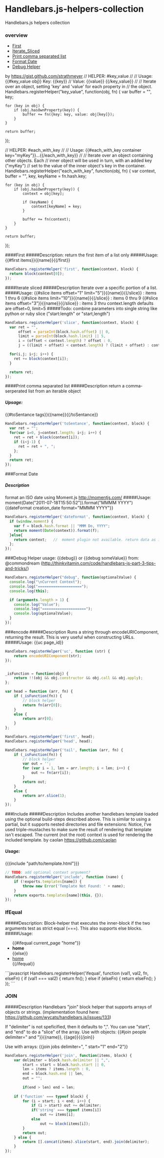 Handlebars.js-helpers-collection
================================

Handlebars.js helpers collection

### overview

* <a href="#First">First</a>
* <a href="#IterateSliced">Iterate_Sliced</a>
* <a href="#commaSeparatedList">Print comma separated list</a>
* <a href="#formatDate">Format Date</a>
* <a href="#debugHelper">Debug Helper</a>

by https://gist.github.com/strathmeyer
// HELPER: #key_value
//
// Usage: {{#key_value obj}} Key: {{key}} // Value: {{value}} {{/key_value}}
//
// Iterate over an object, setting 'key' and 'value' for each property in
// the object.
Handlebars.registerHelper("key_value", function(obj, fn) {
    var buffer = "",
        key;

    for (key in obj) {
        if (obj.hasOwnProperty(key)) {
            buffer += fn({key: key, value: obj[key]});
        }
    }

    return buffer;
});

// HELPER: #each_with_key
//
// Usage: {{#each_with_key container key="myKey"}}...{{/each_with_key}}
//
// Iterate over an object containing other objects. Each
// inner object will be used in turn, with an added key ("myKey")
// set to the value of the inner object's key in the container.
Handlebars.registerHelper("each_with_key", function(obj, fn) {
    var context,
        buffer = "",
        key,
        keyName = fn.hash.key;

    for (key in obj) {
        if (obj.hasOwnProperty(key)) {
            context = obj[key];

            if (keyName) {
                context[keyName] = key;
            }

            buffer += fn(context);
        }
    }

    return buffer;
});

####<a name="First">First</a>
#####Description:
return the first item of a list only
#####Usage:
{{#first items}}{{name}}{{/first}}
```javascript
Handlebars.registerHelper('first', function(context, block) {
  return block(context[0]);
});
```


####<a name="IterateSliced">Iterate sliced</a>
#####Description
Iterate over a specific portion of a list.
#####Usage:
{{#slice items offset="1" limit="5"}}{{name}}{{/slice}} : items 1 thru 6
{{#slice items limit="10"}}{{name}}{{/slice}} : items 0 thru 9
{{#slice items offset="3"}}{{name}}{{/slice}} : items 3 thru context.length
defaults are offset=0, limit=5
#####Todo: combine parameters into single string like python or ruby slice ("start:length" or "start,length")

```javascript
Handlebars.registerHelper('slice', function(context, block) {
  var ret = "",
      offset = parseInt(block.hash.offset) || 0,
      limit = parseInt(block.hash.limit) || 5,
      i = (offset < context.length) ? offset : 0,
      j = ((limit + offset) < context.length) ? (limit + offset) : context.length;

  for(i,j; i<j; i++) {
    ret += block(context[i]);
  }

  return ret;
});
```


####<a name="commaSeparatedList">Print comma separated list</a>
#####Description
return a comma-serperated list from an iterable object
##### Upsage:
{{#toSentance tags}}{{name}}{{/toSentance}}
```javascript
Handlebars.registerHelper('toSentance', function(context, block) {
  var ret = "";
  for(var i=0, j=context.length; i<j; i++) {
    ret = ret + block(context[i]);
    if (i<j-1) {
      ret = ret + ", ";
    };
  }
  return ret;
});
```

###<a name="formatDate">Format Date</a>
##### Description
format an ISO date using Moment.js
http://momentjs.com/
#####Usage:
moment(Date("2011-07-18T15:50:52")).format("MMMM YYYY")
{{dateFormat creation_date format="MMMM YYYY"}}
```javascript
Handlebars.registerHelper('dateFormat', function(context, block) {
  if (window.moment) {
    var f = block.hash.format || "MMM Do, YYYY";
    return moment(Date(context)).format(f);
  }else{
    return context;   //  moment plugin not available. return data as is.
  };
});
```

###<a name="debugHelper">Debug Helper</a>
usage: {{debug}} or {{debug someValue}}
from: @commondream (http://thinkvitamin.com/code/handlebars-js-part-3-tips-and-tricks/)
```javascript
Handlebars.registerHelper("debug", function(optionalValue) {
  console.log("\nCurrent Context");
  console.log("====================");
  console.log(this);

  if (arguments.length > 1) {
    console.log("Value");
    console.log("====================");
    console.log(optionalValue);
  }
});
```





###<a name="encode">encode</a>
#####Description
Runs a string through encodeURIComponent, returning the result. This is very useful when constructing URLs.
#####Usage:
{{uc page_id}}
```javascript
Handlebars.registerHelper('uc', function (str) {
    return encodeURIComponent(str);
});
```

```javascript

_isFunction = function(obj) {
    return !!(obj && obj.constructor && obj.call && obj.apply);
};

var head = function (arr, fn) {
    if (_isFunction(fn)) {
        // block helper
        return fn(arr[0]);
    }
    else {
        return arr[0];
    }
};

Handlebars.registerHelper('first', head);
Handlebars.registerHelper('head', head);

Handlebars.registerHelper('tail', function (arr, fn) {
    if (_isFunction(fn)) {
        // block helper
        var out = '';
        for (var i = 1, len = arr.length; i < len; i++) {
            out += fn(arr[i]);
        }
        return out;
    }
    else {
        return arr.slice(1);
    }
});
```


###<a name="simpleInclude">Include</a>
#####Description
Includes another handlebars template loaded using the optional build-steps described above. This is similar to using a partial, but it supports nested directories and file extensions:
Notice, I've used triple-mustaches to make sure the result of rendering that template isn't escaped. The current (not the root) context is used for rendering the included template.
by caolan https://github.com/caolan
##### Usage:
{{{include "path/to/template.html"}}}
```javascript
// TODO: add optional context argument?
Handlebars.registerHelper('include', function (name) {
    if (!exports.templates[name]) {
        throw new Error('Template Not Found: ' + name);
    }
    return exports.templates[name](this, {});
});
```


### IfEqual
#####Description:
Block-helper that executes the inner-block if the two arguments test as strict equal (===). This also supports else blocks.
#####Usage:
<ul>
  {{#ifequal current_page "home"}}
    <li><strong>home</strong></li>
  {{else}}
    <li><a href="/home">home</a></li>
  {{/ifequal}}
</ul>
```javascript
Handlebars.registerHelper('ifequal', function (val1, val2, fn, elseFn) {
    if (val1 === val2) {
        return fn();
    }
    else if (elseFn) {
        return elseFn();
    }
});
```

### JOIN
#####Description
Handlebars "join" block helper that supports arrays of objects or strings.
(implementation found here: https://github.com/wycats/handlebars.js/issues/133)
    
If "delimiter" is not speficified, then it defaults to ",".
You can use "start", and "end" to do a "slice" of the array.
Use with objects:
{{#join people delimiter=" and "}}{{name}}, {{age}}{{/join}}

Use with arrays:
{{join jobs delimiter=", " start="1" end="2"}}
```javascript
Handlebars.registerHelper('join', function(items, block) {
    var delimiter = block.hash.delimiter || ",", 
        start = start = block.hash.start || 0, 
        len = items ? items.length : 0,
        end = block.hash.end || len,
        out = "";
    
        if(end > len) end = len;
    
    if ('function' === typeof block) {
        for (i = start; i < end; i++) {
            if (i > start) out += delimiter;
            if('string' === typeof items[i])
                out += items[i];
            else
                out += block(items[i]);
        }
        return out;
    } else { 
        return [].concat(items).slice(start, end).join(delimiter);
    }
});
```